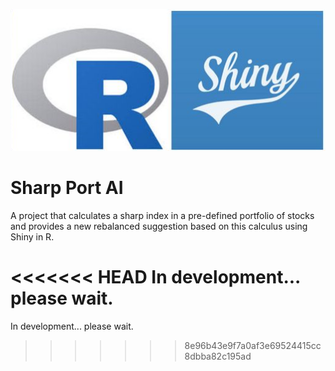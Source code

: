 ![logo.png](README/logo.png)
# Sharp Port AI
A project that calculates a sharp index in a pre-defined portfolio of stocks and provides a new rebalanced suggestion based on this calculus using Shiny in R.

<<<<<<< HEAD
In development... please wait.
=======
In development... please wait.
>>>>>>> 8e96b43e9f7a0af3e69524415cc8dbba82c195ad

